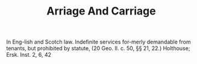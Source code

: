 ---
title: Arriage And Carriage
letter: A
permalink: "/definitions/arriage-and-carriage.html"
body: In Eng-lish and Scotch law. Indefinite services for-merly demandable from tenants,
  but prohibited by statute, (20 Geo. II. c. 50, §§ 21, 22.) Holthouse; Ersk. Inst.
  2, 6, 42
published_at: '2018-07-07'
layout: post
---